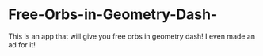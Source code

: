 # Free-Orbs-in-Geometry-Dash-
This is an app that will give you free orbs in geometry dash! I even made an ad for it!
